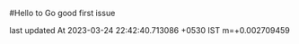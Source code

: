 #Hello to Go good first issue

 


 last updated At 2023-03-24 22:42:40.713086 +0530 IST m=+0.002709459